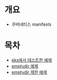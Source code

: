 # 개요
* 쿠버네티스 manifests

# 목차
* [eks에서 테스트한 예제](./eks/)
* [emptydir 예제](./emptydir/)
* [emptydir 제한 예제](./limit_emptydir/)
